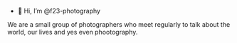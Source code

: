 - 👋 Hi, I’m @f23-photography

We are a small group of photographers who meet regularly to talk about the world, our lives and yes even phootography.

<!---
f23-photography/f23-photography is a ✨ special ✨ repository because its `README.md` (this file) appears on your GitHub profile.
You can click the Preview link to take a look at your changes.
--->
